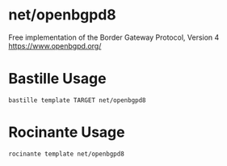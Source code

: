 # net/openbgpd8
Free implementation of the Border Gateway Protocol, Version 4
https://www.openbgpd.org/

# Bastille Usage
```shell
bastille template TARGET net/openbgpd8
```

# Rocinante Usage
```shell
rocinante template net/openbgpd8
```
